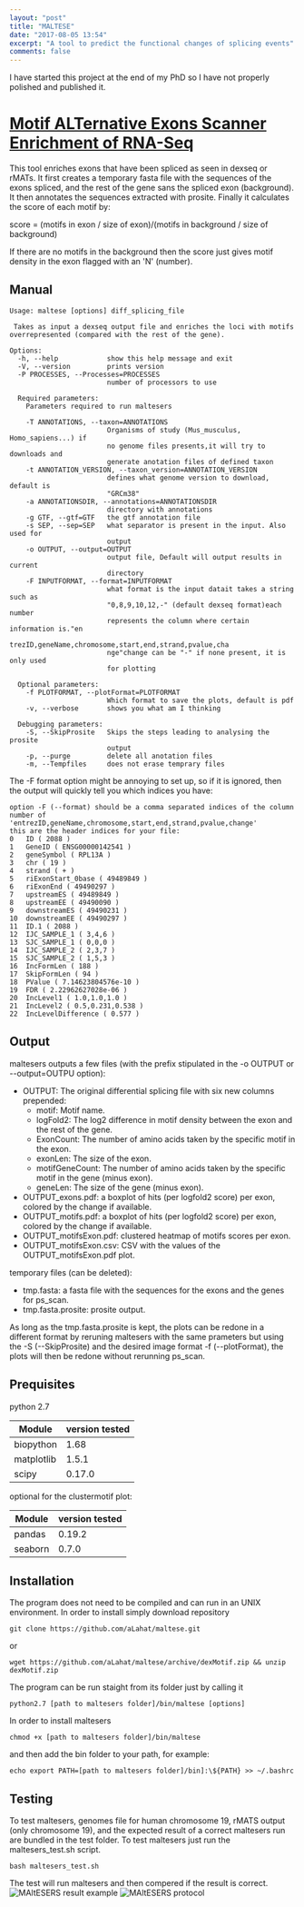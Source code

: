 ```yaml
---
layout: "post"
title: "MALTESE"
date: "2017-08-05 13:54"
excerpt: "A tool to predict the functional changes of splicing events"
comments: false
---
```


I have started this project at the end of my PhD so I have not properly polished and published it.

# [Motif ALTernative Exons Scanner Enrichment of RNA-Seq](https://github.com/DrAnomalocaris/maltese)

This tool enriches exons that have been spliced as seen in dexseq or rMATs.
It first creates a temporary fasta file with the sequences of the exons spliced, and the rest of the gene sans the spliced exon (background).
It then annotates the sequences extracted with prosite. Finally it calculates the score of each motif by:

score = (motifs in exon / size of exon)/(motifs in background / size of background)

If there are no motifs in the background then the score just gives motif density in the exon flagged with an 'N' (number).

## Manual
```
Usage: maltese [options] diff_splicing_file

 Takes as input a dexseq output file and enriches the loci with motifs
overrepresented (compared with the rest of the gene).

Options:
  -h, --help            show this help message and exit
  -V, --version         prints version
  -P PROCESSES, --Processes=PROCESSES
                        number of processors to use

  Required parameters:
    Parameters required to run maltesers

    -T ANNOTATIONS, --taxon=ANNOTATIONS
                        Organisms of study (Mus_musculus, Homo_sapiens...) if
                        no genome files presents,it will try to downloads and
                        generate anotation files of defined taxon
    -t ANNOTATION_VERSION, --taxon_version=ANNOTATION_VERSION
                        defines what genome version to download, default is
                        "GRCm38"
    -a ANNOTATIONSDIR, --annotations=ANNOTATIONSDIR
                        directory with annotations
    -g GTF, --gtf=GTF   the gtf annotation file
    -s SEP, --sep=SEP   what separator is present in the input. Also used for
                        output
    -o OUTPUT, --output=OUTPUT
                        output file, Default will output results in current
                        directory
    -F INPUTFORMAT, --format=INPUTFORMAT
                        what format is the input datait takes a string such as
                        "0,8,9,10,12,-" (default dexseq format)each number
                        represents the column where certain information is."en
                        trezID,geneName,chromosome,start,end,strand,pvalue,cha
                        nge"change can be "-" if none present, it is only used
                        for plotting

  Optional parameters:
    -f PLOTFORMAT, --plotFormat=PLOTFORMAT
                        Which format to save the plots, default is pdf
    -v, --verbose       shows you what am I thinking

  Debugging parameters:
    -S, --SkipProsite   Skips the steps leading to analysing the prosite
                        output
    -p, --purge         delete all anotation files
    -m, --Tempfiles     does not erase temprary files
```
The -F format option might be annoying to set up, so if it is ignored, then the output will quickly tell you which indices you have:

```
option -F (--format) should be a comma separated indices of the column number of 'entrezID,geneName,chromosome,start,end,strand,pvalue,change'
this are the header indices for your file:
0 	ID ( 2088 )
1 	GeneID ( ENSG00000142541 )
2 	geneSymbol ( RPL13A )
3 	chr ( 19 )
4 	strand ( + )
5 	riExonStart_0base ( 49489849 )
6 	riExonEnd ( 49490297 )
7 	upstreamES ( 49489849 )
8 	upstreamEE ( 49490090 )
9 	downstreamES ( 49490231 )
10 	downstreamEE ( 49490297 )
11 	ID.1 ( 2088 )
12 	IJC_SAMPLE_1 ( 3,4,6 )
13 	SJC_SAMPLE_1 ( 0,0,0 )
14 	IJC_SAMPLE_2 ( 2,3,7 )
15 	SJC_SAMPLE_2 ( 1,5,3 )
16 	IncFormLen ( 188 )
17 	SkipFormLen ( 94 )
18 	PValue ( 7.14623804576e-10 )
19 	FDR ( 2.22962627028e-06 )
20 	IncLevel1 ( 1.0,1.0,1.0 )
21 	IncLevel2 ( 0.5,0.231,0.538 )
22 	IncLevelDifference ( 0.577 )

```
## Output

maltesers outputs a few files (with the prefix stipulated in the -o OUTPUT or --output=OUTPU option):
- OUTPUT: The original differential splicing file with six new columns prepended:
  - motif: Motif name.
  - logFold2: The	log2 difference in motif density between the exon and the rest of the gene.
  - ExonCount: The number of amino acids taken by the specific motif in the exon.
  - exonLen: The size of the exon.
  - motifGeneCount: The number of amino acids taken by the specific motif in the gene (minus exon).
  - geneLen: The size of the gene (minus exon).
- OUTPUT_exons.pdf: a boxplot of hits (per logfold2 score) per exon, colored by the change if available.
- OUTPUT_motifs.pdf: a boxplot of hits (per logfold2 score) per exon, colored by the change if available.
- OUTPUT_motifsExon.pdf: clustered heatmap of motifs scores per exon.
- OUTPUT_motifsExon.csv: CSV with the values of the OUTPUT_motifsExon.pdf plot.

temporary files (can be deleted):
- tmp.fasta: a fasta file with the sequences for the exons and the genes for ps_scan.
- tmp.fasta.prosite: prosite output.

As long as the tmp.fasta.prosite is kept, the plots can be redone in a different format by reruning maltesers with the same prameters but using the -S (--SkipProsite) and the desired image format -f (--plotFormat), the plots will then be redone without rerunning ps_scan.


## Prequisites

python 2.7

Module | version tested
-------|---------------
biopython| 1.68
matplotlib|1.5.1
scipy|0.17.0

optional for the clustermotif plot:

Module | version tested
-------|---------------
pandas|0.19.2
seaborn|0.7.0

## Installation
The program does not need to be compiled and can run in an UNIX environment.
In order to install simply download repository
```
git clone https://github.com/aLahat/maltese.git

```
or
```
wget https://github.com/aLahat/maltese/archive/dexMotif.zip && unzip dexMotif.zip
```
The program can be run staight from its folder just by calling it 
```
python2.7 [path to maltesers folder]/bin/maltese [options]
```
In order to install maltesers
```
chmod +x [path to maltesers folder]/bin/maltese
```
and then add the bin folder to your path, for example:
```
echo export PATH=[path to maltesers folder]/bin]:\${PATH} >> ~/.bashrc
```
## Testing
To test maltesers, genomes file for human chromosome 19, rMATS output (only chromosome 19), and the expected result of a correct maltesers run are bundled in the test folder.
To test maltesers just run the maltesers_test.sh script.
```
bash maltesers_test.sh
```
The test will run maltesers and then compered if the result is correct.
![MAltESERS result example](https://github.com/DrAnomalocaris/maltese/raw/dexMotif/MAltESERS_Results.PNG)
![MAltESERS protocol](https://github.com/DrAnomalocaris/maltese/blob/dexMotif/MAltESERS_Protocol.PNG)


